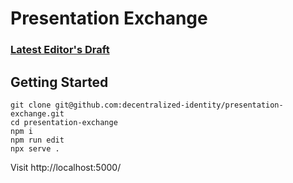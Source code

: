 # Presentation Exchange

### [Latest Editor's Draft](https://identity.foundation/presentation-exchange/)

## Getting Started

```
git clone git@github.com:decentralized-identity/presentation-exchange.git
cd presentation-exchange
npm i
npm run edit
npx serve .
```

Visit http://localhost:5000/